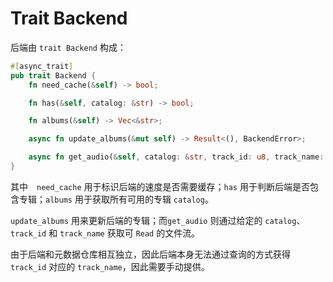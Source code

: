 # Trait Backend

后端由 `trait Backend` 构成：

```rust
#[async_trait]
pub trait Backend {
    fn need_cache(&self) -> bool;

    fn has(&self, catalog: &str) -> bool;

    fn albums(&self) -> Vec<&str>;

    async fn update_albums(&mut self) -> Result<(), BackendError>;

    async fn get_audio(&self, catalog: &str, track_id: u8, track_name: &str) -> Result<Pin<Box<dyn AsyncRead>>, BackendError>;
}
```

其中　`need_cache` 用于标识后端的速度是否需要缓存；`has` 用于判断后端是否包含专辑；`albums` 用于获取所有可用的专辑 `catalog`。

`update_albums` 用来更新后端的专辑；而`get_audio` 则通过给定的 `catalog`、`track_id` 和 `track_name` 获取可 `Read` 的文件流。

由于后端和元数据仓库相互独立，因此后端本身无法通过查询的方式获得 `track_id` 对应的 `track_name`，因此需要手动提供。

